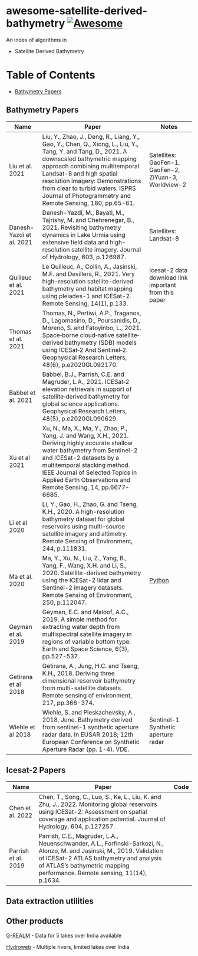 # awesome-satellite-derived-bathymetry [![Awesome](https://awesome.re/badge.svg)](https://awesome.re)

An index of algorithms in
- Satellite Derived Bathymetry
<!--- - causal machine learning: solves ML problems ---!>

<!---
**Reproducibility is important!** We will remove those methods without open-source code unless it is a survey/review paper.

Please cite [our survey paper](https://arxiv.org/pdf/1809.09337) if this index is helpful.
```
@article{guo2020survey,
  title={A survey of learning causality with data: Problems and methods},
  author={Guo, Ruocheng and Cheng, Lu and Li, Jundong and Hahn, P Richard and Liu, Huan},
  journal={ACM Computing Surveys (CSUR)},
  volume={53},
  number={4},
  pages={1--37},
  year={2020},
  publisher={ACM New York, NY, USA}
}
```
-->
# Table of Contents

- [Bathymetry Papers](#papers)

## Bathymetry Papers
|Name|Paper|Notes|
|---|---|---|
|Liu et al. 2021|Liu, Y., Zhao, J., Deng, R., Liang, Y., Gao, Y., Chen, Q., Xiong, L., Liu, Y., Tang, Y. and Tang, D., 2021. A downscaled bathymetric mapping approach combining multitemporal Landsat-8 and high spatial resolution imagery: Demonstrations from clear to turbid waters. ISPRS Journal of Photogrammetry and Remote Sensing, 180, pp.65-81.|Satellites: GaoFen-1, GaoFen-2, ZiYuan-3, Worldview-2|
|Danesh-Yazdi et al. 2021|Danesh-Yazdi, M., Bayati, M., Tajrishy, M. and Chehrenegar, B., 2021. Revisiting bathymetry dynamics in Lake Urmia using extensive field data and high-resolution satellite imagery. Journal of Hydrology, 603, p.126987.|Satellites: Landsat-8|
|Quilleuc et al. 2021|Le Quilleuc, A., Collin, A., Jasinski, M.F. and Devillers, R., 2021. Very high-resolution satellite-derived bathymetry and habitat mapping using pleiades-1 and ICESat-2. Remote Sensing, 14(1), p.133.|Icesat-2 data download link important from this paper|
|Thomas et al. 2021|Thomas, N., Pertiwi, A.P., Traganos, D., Lagomasino, D., Poursanidis, D., Moreno, S. and Fatoyinbo, L., 2021. Space‐borne cloud‐native satellite‐derived bathymetry (SDB) models using ICESat‐2 And Sentinel‐2. Geophysical Research Letters, 48(6), p.e2020GL092170.||
|Babbel et al. 2021|Babbel, B.J., Parrish, C.E. and Magruder, L.A., 2021. ICESat‐2 elevation retrievals in support of satellite‐derived bathymetry for global science applications. Geophysical Research Letters, 48(5), p.e2020GL090629.||
|Xu et al 2021|Xu, N., Ma, X., Ma, Y., Zhao, P., Yang, J. and Wang, X.H., 2021. Deriving highly accurate shallow water bathymetry from Sentinel-2 and ICESat-2 datasets by a multitemporal stacking method. IEEE Journal of Selected Topics in Applied Earth Observations and Remote Sensing, 14, pp.6677-6685.||
|Li et al 2020|Li, Y., Gao, H., Zhao, G. and Tseng, K.H., 2020. A high-resolution bathymetry dataset for global reservoirs using multi-source satellite imagery and altimetry. Remote Sensing of Environment, 244, p.111831.||
|Ma et al. 2020|Ma, Y., Xu, N., Liu, Z., Yang, B., Yang, F., Wang, X.H. and Li, S., 2020. Satellite-derived bathymetry using the ICESat-2 lidar and Sentinel-2 imagery datasets. Remote Sensing of Environment, 250, p.112047.|[Python](https://github.com/manmeet3591/sdb_thailand)|
|Geyman et al. 2019|Geyman, E.C. and Maloof, A.C., 2019. A simple method for extracting water depth from multispectral satellite imagery in regions of variable bottom type. Earth and Space Science, 6(3), pp.527-537.||
|Getirana et al 2018|Getirana, A., Jung, H.C. and Tseng, K.H., 2018. Deriving three dimensional reservoir bathymetry from multi-satellite datasets. Remote sensing of environment, 217, pp.366-374.||
|Wiehle et al 2018|Wiehle, S. and Pleskachevsky, A., 2018, June. Bathymetry derived from sentinel-1 synthetic aperture radar data. In EUSAR 2018; 12th European Conference on Synthetic Aperture Radar (pp. 1-4). VDE.|Sentinel-1 Synthetic aperture radar|


## Icesat-2 Papers
|Name|Paper|Code|
|---|---|---|
|Chen et al. 2022|Chen, T., Song, C., Luo, S., Ke, L., Liu, K. and Zhu, J., 2022. Monitoring global reservoirs using ICESat-2: Assessment on spatial coverage and application potential. Journal of Hydrology, 604, p.127257.||
|Parrish et al. 2019|Parrish, C.E., Magruder, L.A., Neuenschwander, A.L., Forfinski-Sarkozi, N., Alonzo, M. and Jasinski, M., 2019. Validation of ICESat-2 ATLAS bathymetry and analysis of ATLAS’s bathymetric mapping performance. Remote sensing, 11(14), p.1634.||


## Data extraction utilities

## Other products

[G-REALM](https://ipad.fas.usda.gov/cropexplorer/global_reservoir/) - Data for 5 lakes over India available

[Hydroweb](https://hydroweb.theia-land.fr/) - Multiple rivers, limited lakes over India

